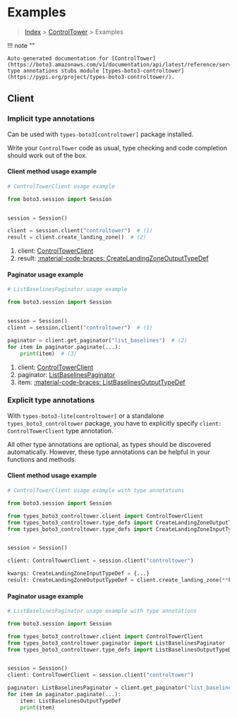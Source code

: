 # Examples

> [Index](../README.md) > [ControlTower](./README.md) > Examples

!!! note ""

    Auto-generated documentation for [ControlTower](https://boto3.amazonaws.com/v1/documentation/api/latest/reference/services/controltower.html#controltower)
    type annotations stubs module [types-boto3-controltower](https://pypi.org/project/types-boto3-controltower/).

## Client

### Implicit type annotations

Can be used with `types-boto3[controltower]` package installed.

Write your `ControlTower` code as usual,
type checking and code completion should work out of the box.


#### Client method usage example

```python
# ControlTowerClient usage example

from boto3.session import Session


session = Session()

client = session.client("controltower")  # (1)
result = client.create_landing_zone()  # (2)
```

1. client: [ControlTowerClient](./client.md)
2. result: [:material-code-braces: CreateLandingZoneOutputTypeDef](./type_defs.md#createlandingzoneoutputtypedef)



#### Paginator usage example

```python
# ListBaselinesPaginator usage example

from boto3.session import Session


session = Session()
client = session.client("controltower")  # (1)

paginator = client.get_paginator("list_baselines")  # (2)
for item in paginator.paginate(...):
    print(item)  # (3)
```

1. client: [ControlTowerClient](./client.md)
2. paginator: [ListBaselinesPaginator](./paginators.md#listbaselinespaginator)
3. item: [:material-code-braces: ListBaselinesOutputTypeDef](./type_defs.md#listbaselinesoutputtypedef)




### Explicit type annotations

With `types-boto3-lite[controltower]`
or a standalone `types_boto3_controltower` package, you have to explicitly specify `client: ControlTowerClient` type annotation.

All other type annotations are optional, as types should be discovered automatically.
However, these type annotations can be helpful in your functions and methods.


#### Client method usage example

```python
# ControlTowerClient usage example with type annotations

from boto3.session import Session

from types_boto3_controltower.client import ControlTowerClient
from types_boto3_controltower.type_defs import CreateLandingZoneOutputTypeDef
from types_boto3_controltower.type_defs import CreateLandingZoneInputTypeDef


session = Session()

client: ControlTowerClient = session.client("controltower")

kwargs: CreateLandingZoneInputTypeDef = {...}
result: CreateLandingZoneOutputTypeDef = client.create_landing_zone(**kwargs)
```



#### Paginator usage example

```python
# ListBaselinesPaginator usage example with type annotations

from boto3.session import Session

from types_boto3_controltower.client import ControlTowerClient
from types_boto3_controltower.paginator import ListBaselinesPaginator
from types_boto3_controltower.type_defs import ListBaselinesOutputTypeDef


session = Session()
client: ControlTowerClient = session.client("controltower")

paginator: ListBaselinesPaginator = client.get_paginator("list_baselines")
for item in paginator.paginate(...):
    item: ListBaselinesOutputTypeDef
    print(item)
```




